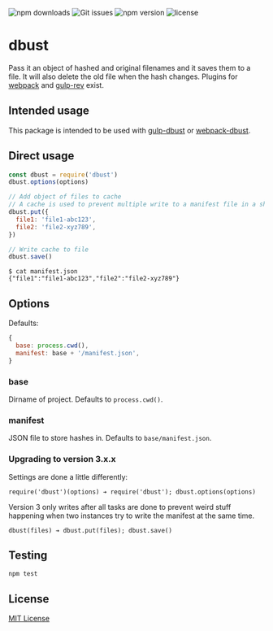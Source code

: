 ![npm downloads](https://img.shields.io/npm/dt/dbust.svg?style=flat-square)
![Git issues](https://img.shields.io/github/issues/marcel-robitaille/dbust.svg?style=flat-square)
![npm version](https://img.shields.io/npm/v/dbust.svg?style=flat-square)
![license](https://img.shields.io/npm/l/express.svg?style=flat-square)


# dbust
Pass it an object of hashed and original filenames and it saves them to a file. It will also delete the old file when the hash changes. Plugins for [webpack](https://webpack.github.io/) and [gulp-rev](https://npmjs.com/package/gulp-rev) exist.

## Intended usage
This package is intended to be used with [gulp-dbust](https://www.npmjs.com/package/gulp-dbust) or [webpack-dbust](https://www.npmjs.com/package/webpack-dbust).

## Direct usage

```js
const dbust = require('dbust')
dbust.options(options)

// Add object of files to cache
// A cache is used to prevent multiple write to a manifest file in a short amount of time such as with gulp + webpack
dbust.put({
  file1: 'file1-abc123',
  file2: 'file2-xyz789',
})

// Write cache to file
dbust.save()
```
```
$ cat manifest.json
{"file1":"file1-abc123","file2":"file2-xyz789"}
```

## Options
Defaults:
```js
{
  base: process.cwd(),
  manifest: base + '/manifest.json',
}
```

### base
Dirname of project. Defaults to `process.cwd()`.

### manifest
JSON file to store hashes in. Defaults to `base/manifest.json`.

### Upgrading to version 3.x.x
Settings are done a little differently:
```
require('dbust')(options) ➔ require('dbust'); dbust.options(options)
```

Version 3 only writes after all tasks are done to prevent weird stuff happening when two instances try to write the manifest at the same time.
```
dbust(files) ➔ dbust.put(files); dbust.save()
```

## Testing
```
npm test
```

## License

[MIT License](http://en.wikipedia.org/wiki/MIT_License)
